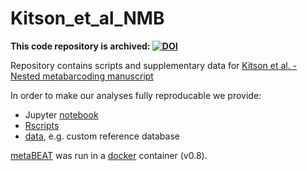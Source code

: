 # Kitson_et_al_NMB

__This code repository is archived: [![DOI](https://zenodo.org/badge/19905/HullUni-bioinformatics/Kitson_et_al_NMB.svg)](https://zenodo.org/badge/latestdoi/19905/HullUni-bioinformatics/Kitson_et_al_NMB)__

Repository contains scripts and supplementary data for [Kitson et al. - Nested metabarcoding manuscript](http://biorxiv.org/content/early/2015/12/23/035071)

In order to make our analyses fully reproducable we provide:
- Jupyter [notebook](https://github.com/HullUni-bioinformatics/Kitson_et_al_NMB/tree/master/notebook)
- [Rscripts](https://github.com/HullUni-bioinformatics/Kitson_et_al_NMB/tree/master/Rscripts)
- [data](https://github.com/HullUni-bioinformatics/Kitson_et_al_NMB/tree/master/data), e.g. custom reference database

[metaBEAT](https://github.com/HullUni-bioinformatics/metaBEAT) was run in a [docker](https://hub.docker.com/r/chrishah/metabeat/) container (v0.8).
